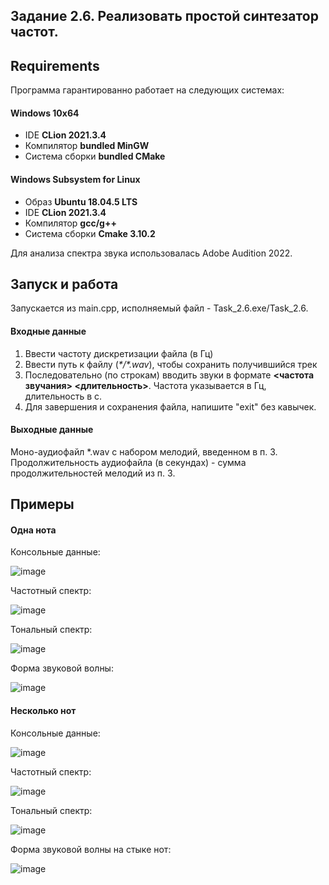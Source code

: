 ## Задание 2.6.	Реализовать простой синтезатор частот.

## Requirements
Программа гарантированно работает на следующих системах:
#### Windows 10x64
- IDE **CLion 2021.3.4**
- Компилятор **bundled MinGW**
- Система сборки **bundled CMake**

#### Windows Subsystem for Linux
- Образ **Ubuntu 18.04.5 LTS**
- IDE **CLion 2021.3.4**
- Компилятор **gcc/g++**
- Система сборки **Cmake 3.10.2**

Для анализа спектра звука использовалась Adobe Audition 2022.

## Запуск и работа
Запускается из main.cpp, исполняемый файл - Task_2.6.exe/Task_2.6.
#### Входные данные
1) Ввести частоту дискретизации файла (в Гц)
2) Ввести путь к файлу (*\*/\*.wav*), чтобы сохранить получившийся трек
3) Последовательно (по строкам) вводить звуки в формате **<частота звучания> <длительность>**. Частота указывается в Гц, длительность в с.
4) Для завершения и сохранения файла, напишите "exit" без кавычек.

#### Выходные данные
Моно-аудиофайл \*.wav с набором мелодий, введенном в п. 3. Продолжительность аудиофайла (в секундах) - сумма продолжительностей мелодий из п. 3.

## Примеры
#### Одна нота
Консольные данные:

![image](https://user-images.githubusercontent.com/99473127/179425011-62fdecc2-27cd-4365-9dfe-322a939112f2.png)

Частотный спектр:

![image](https://user-images.githubusercontent.com/99473127/179425026-6f67f066-485f-4222-b0c9-b10ea1322c01.png)

Тональный спектр:

![image](https://user-images.githubusercontent.com/99473127/179425034-2f4c8a9f-5ecf-45ac-ad49-ac9c6e088248.png)

Форма звуковой волны:

![image](https://user-images.githubusercontent.com/99473127/179425129-7b162e4f-ea96-472c-97aa-2c5a7a675dd1.png)

#### Несколько нот
Консольные данные:

![image](https://user-images.githubusercontent.com/99473127/179424826-ed7e86a0-33b9-4e43-a965-31e6baa859ac.png)

Частотный спектр:

![image](https://user-images.githubusercontent.com/99473127/179424845-2fe364cb-1cfb-4b80-a7c1-9c11eff4a586.png)

Тональный спектр:

![image](https://user-images.githubusercontent.com/99473127/179424944-f5d2bbcf-d4a4-49a6-b4d9-ace98227398e.png)

Форма звуковой волны на стыке нот:

![image](https://user-images.githubusercontent.com/99473127/179425096-e71e934f-93b7-4131-9a4a-294722f734a0.png)
